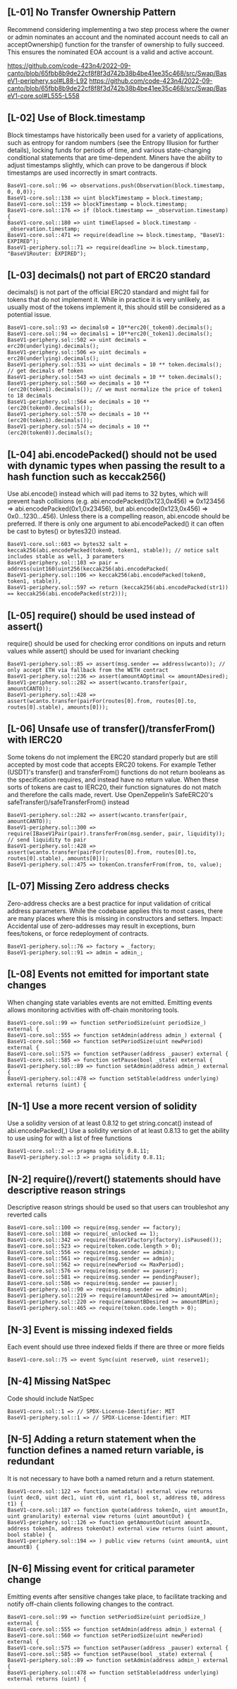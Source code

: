 ## [L-01] No Transfer Ownership Pattern

Recommend considering implementing a two step process where the owner or admin nominates an account and the nominated account needs to call an acceptOwnership() function for the transfer of ownership to fully succeed. This ensures the nominated EOA account is a valid and active account.

https://github.com/code-423n4/2022-09-canto/blob/65fbb8b9de22cf8f8f3d742b38b4be41ee35c468/src/Swap/BaseV1-periphery.sol#L88-L92
https://github.com/code-423n4/2022-09-canto/blob/65fbb8b9de22cf8f8f3d742b38b4be41ee35c468/src/Swap/BaseV1-core.sol#L555-L558

## [L-02] Use of Block.timestamp

Block timestamps have historically been used for a variety of applications, such as entropy for random numbers (see the Entropy Illusion for further details), locking funds for periods of time, and various state-changing conditional statements that are time-dependent. Miners have the ability to adjust timestamps slightly, which can prove to be dangerous if block timestamps are used incorrectly in smart contracts.

```
BaseV1-core.sol::96 => observations.push(Observation(block.timestamp, 0, 0,0));
BaseV1-core.sol::138 => uint blockTimestamp = block.timestamp;
BaseV1-core.sol::159 => blockTimestamp = block.timestamp;
BaseV1-core.sol::176 => if (block.timestamp == _observation.timestamp) {
BaseV1-core.sol::180 => uint timeElapsed = block.timestamp - _observation.timestamp;
BaseV1-core.sol::471 => require(deadline >= block.timestamp, "BaseV1: EXPIRED");
BaseV1-periphery.sol::71 => require(deadline >= block.timestamp, "BaseV1Router: EXPIRED");
```

## [L-03] decimals() not part of ERC20 standard

decimals() is not part of the official ERC20 standard and might fail for tokens that do not implement it. While in practice it is very unlikely, as usually most of the tokens implement it, this should still be considered as a potential issue.

```
BaseV1-core.sol::93 => decimals0 = 10**erc20(_token0).decimals();
BaseV1-core.sol::94 => decimals1 = 10**erc20(_token1).decimals();
BaseV1-periphery.sol::502 => uint decimals = erc20(underlying).decimals();
BaseV1-periphery.sol::506 => uint decimals = erc20(underlying).decimals();
BaseV1-periphery.sol::531 => uint decimals = 10 ** token.decimals(); // get decimals of token
BaseV1-periphery.sol::543 => uint decimals = 10 ** token.decimals();
BaseV1-periphery.sol::560 => decimals = 10 ** (erc20(token1).decimals()); // we must normalize the price of token1 to 18 decimals
BaseV1-periphery.sol::564 => decimals = 10 ** (erc20(token0).decimals());
BaseV1-periphery.sol::570 => decimals = 10 ** (erc20(token1).decimals());
BaseV1-periphery.sol::574 => decimals = 10 ** (erc20(token0)).decimals();
```

## [L-04] abi.encodePacked() should not be used with dynamic types when passing the result to a hash function such as keccak256()

Use abi.encode() instead which will pad items to 32 bytes, which will prevent hash collisions (e.g. abi.encodePacked(0x123,0x456) => 0x123456 => abi.encodePacked(0x1,0x23456), but abi.encode(0x123,0x456) => 0x0...1230...456). Unless there is a compelling reason, abi.encode should be preferred. If there is only one argument to abi.encodePacked() it can often be cast to bytes() or bytes32() instead.

```
BaseV1-core.sol::603 => bytes32 salt = keccak256(abi.encodePacked(token0, token1, stable)); // notice salt includes stable as well, 3 parameters
BaseV1-periphery.sol::103 => pair = address(uint160(uint256(keccak256(abi.encodePacked(
BaseV1-periphery.sol::106 => keccak256(abi.encodePacked(token0, token1, stable)),
BaseV1-periphery.sol::597 => return (keccak256(abi.encodePacked(str1)) == keccak256(abi.encodePacked(str2)));
```

## [L-05] require() should be used instead of assert()

require() should be used for checking error conditions on inputs and return values while assert() should be used for invariant checking

```
BaseV1-periphery.sol::85 => assert(msg.sender == address(wcanto)); // only accept ETH via fallback from the WETH contract
BaseV1-periphery.sol::236 => assert(amountAOptimal <= amountADesired);
BaseV1-periphery.sol::282 => assert(wcanto.transfer(pair, amountCANTO));
BaseV1-periphery.sol::428 => assert(wcanto.transfer(pairFor(routes[0].from, routes[0].to, routes[0].stable), amounts[0]));
```

## [L-06] Unsafe use of transfer()/transferFrom() with IERC20

Some tokens do not implement the ERC20 standard properly but are still accepted by most code that accepts ERC20 tokens. For example Tether (USDT)'s transfer() and transferFrom() functions do not return booleans as the specification requires, and instead have no return value. When these sorts of tokens are cast to IERC20, their function signatures do not match and therefore the calls made, revert. Use OpenZeppelin’s SafeERC20's safeTransfer()/safeTransferFrom() instead

```
BaseV1-periphery.sol::282 => assert(wcanto.transfer(pair, amountCANTO));
BaseV1-periphery.sol::300 => require(IBaseV1Pair(pair).transferFrom(msg.sender, pair, liquidity)); // send liquidity to pair
BaseV1-periphery.sol::428 => assert(wcanto.transfer(pairFor(routes[0].from, routes[0].to, routes[0].stable), amounts[0]));
BaseV1-periphery.sol::475 => tokenCon.transferFrom(from, to, value);
```

## [L-07] Missing Zero address checks

Zero-address checks are a best practice for input validation of critical address parameters. While the codebase applies this to most cases, there are many places where this is missing in constructors and setters.
Impact: Accidental use of zero-addresses may result in exceptions, burn fees/tokens, or force redeployment of contracts.

```
BaseV1-periphery.sol::76 => factory = _factory;
BaseV1-periphery.sol::91 => admin = admin_;
```

## [L-08] Events not emitted for important state changes

When changing state variables events are not emitted. Emitting events allows monitoring activities with off-chain monitoring tools.

```
BaseV1-core.sol::99 => function setPeriodSize(uint periodSize_) external {
BaseV1-core.sol::555 => function setAdmin(address admin_) external {
BaseV1-core.sol::560 => function setPeriodSize(uint newPeriod) external {
BaseV1-core.sol::575 => function setPauser(address _pauser) external {
BaseV1-core.sol::585 => function setPause(bool _state) external {
BaseV1-periphery.sol::89 => function setAdmin(address admin_) external {
BaseV1-periphery.sol::478 => function setStable(address underlying) external returns (uint) {
```

## [N-1] Use a more recent version of solidity

Use a solidity version of at least 0.8.12 to get string.concat() instead of abi.encodePacked(<str>,<str>)
Use a solidity version of at least 0.8.13 to get the ability to use using for with a list of free functions

```
BaseV1-core.sol::2 => pragma solidity 0.8.11;
BaseV1-periphery.sol::3 => pragma solidity 0.8.11;
```

## [N-2] require()/revert() statements should have descriptive reason strings

Descriptive reason strings should be used so that users can troubleshot any reverted calls

```
BaseV1-core.sol::100 => require(msg.sender == factory);
BaseV1-core.sol::108 => require(_unlocked == 1);
BaseV1-core.sol::342 => require(!BaseV1Factory(factory).isPaused());
BaseV1-core.sol::523 => require(token.code.length > 0);
BaseV1-core.sol::556 => require(msg.sender == admin);
BaseV1-core.sol::561 => require(msg.sender == admin);
BaseV1-core.sol::562 => require(newPeriod <= MaxPeriod);
BaseV1-core.sol::576 => require(msg.sender == pauser);
BaseV1-core.sol::581 => require(msg.sender == pendingPauser);
BaseV1-core.sol::586 => require(msg.sender == pauser);
BaseV1-periphery.sol::90 => require(msg.sender == admin);
BaseV1-periphery.sol::219 => require(amountADesired >= amountAMin);
BaseV1-periphery.sol::220 => require(amountBDesired >= amountBMin);
BaseV1-periphery.sol::465 => require(token.code.length > 0);
```

## [N-3] Event is missing indexed fields

Each event should use three indexed fields if there are three or more fields

```
BaseV1-core.sol::75 => event Sync(uint reserve0, uint reserve1);
```

## [N-4] Missing NatSpec

Code should include NatSpec

```
BaseV1-core.sol::1 => // SPDX-License-Identifier: MIT
BaseV1-periphery.sol::1 => // SPDX-License-Identifier: MIT
```

## [N-5] Adding a return statement when the function defines a named return variable, is redundant

It is not necessary to have both a named return and a return statement.

```
BaseV1-core.sol::122 => function metadata() external view returns (uint dec0, uint dec1, uint r0, uint r1, bool st, address t0, address t1) {
BaseV1-core.sol::187 => function quote(address tokenIn, uint amountIn, uint granularity) external view returns (uint amountOut) {
BaseV1-periphery.sol::126 => function getAmountOut(uint amountIn, address tokenIn, address tokenOut) external view returns (uint amount, bool stable) {
BaseV1-periphery.sol::194 => ) public view returns (uint amountA, uint amountB) {
```

## [N-6] Missing event for critical parameter change

Emitting events after sensitive changes take place, to facilitate tracking and notify off-chain clients following changes to the contract.

```
BaseV1-core.sol::99 => function setPeriodSize(uint periodSize_) external {
BaseV1-core.sol::555 => function setAdmin(address admin_) external {
BaseV1-core.sol::560 => function setPeriodSize(uint newPeriod) external {
BaseV1-core.sol::575 => function setPauser(address _pauser) external {
BaseV1-core.sol::585 => function setPause(bool _state) external {
BaseV1-periphery.sol::89 => function setAdmin(address admin_) external {
BaseV1-periphery.sol::478 => function setStable(address underlying) external returns (uint) {
```